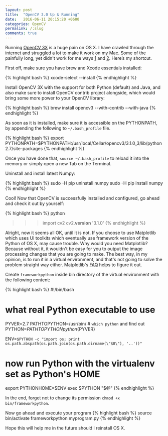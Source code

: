 ```yaml
---
layout: post
title:  "OpenCV 3.0 Up & Running"
date:   2016-06-11 20:15:20 +0600
categories: OpenCV
permalink: /:slug
comments: true
---
```

Running [OpenCV 3X](http://opencv.org) is a huge pain on OS X. I have crawled through the internet and struggled a lot to make it work on my Mac. Some of the painfully long, yet didn't work for me ways [1](http://www.learnopencv.com/install-opencv-3-on-yosemite-osx-10-10-x/) and [2](http://www.pyimagesearch.com/2015/06/15/install-opencv-3-0-and-python-2-7-on-osx/). Here’s my shortcut. 

First off, make sure you have brew and Xcode essentials installed: 

{% highlight bash %}
xcode-select --install
{% endhighlight %}

Install OpenCV 3X with the support for both Python (default) and Java, and also make sure to install OpenCV contrib project alongside, which would bring some more power to your OpenCV library: 

{% highlight bash %}
brew install opencv3 --with-contrib --with-java
{% endhighlight %}

As soon as it is installed, make sure it is accessible on the PYTHONPATH, by appending the following to `~/.bash_profile` file. 

{% highlight bash %}
export PYTHONPATH=$PYTHONPATH:/usr/local/Cellar/opencv3/3.1.0_3/lib/python2.7/site-packages
{% endhighlight %}

Once you have done that, `source ~/.bash_profile` to reload it into the memory or simply open a new Tab on the Terminal.

Uninstall and install latest Numpy:

{% highlight bash %}
sudo -H pip uninstall numpy
sudo -H pip install numpy
{% endhighlight %}

Cool! Now that OpenCV is successfully installed and configured, go ahead and check it out by yourself:

{% highlight bash %}
python
>>> import cv2
>>> cv2.__version__
'3.1.0'
{% endhighlight %}

Alright, now it seems all OK, until it is not. If you choose to use Matplotlib which uses UI toolkits which eventually use framework version of the Python of OS X, may cause trouble. Why would you need Matplotlib? Because without it, it wouldn't be easy for you to output the image processing changes that you are going to make. The best way, in my opinion, is to run it in a virtual environment, and that's not going to solve the problem straight way either. Matplotlib's [FAQ](http://matplotlib.org/faq/virtualenv_faq.html) helps to figure it out.  

Create `frameworkpython` inside bin directory of the virtual environment with the following content:

{% highlight bash %}
#!/bin/bash
# what real Python executable to use
PYVER=2.7
PATHTOPYTHON=/usr/bin/ # `which python` and find out
PYTHON=${PATHTOPYTHON}python${PYVER}

ENV=`$PYTHON -c "import os; print os.path.abspath(os.path.join(os.path.dirname(\"$0\"), '..'))"`

# now run Python with the virtualenv set as Python's HOME
export PYTHONHOME=$ENV
exec $PYTHON "$@"
{% endhighlight %}

In the end, forget not to change its permission `chmod +x bin/frameworkpython`.

Now go ahead and execute your program 
{% highlight bash %}
source bin/activate
frameworkpython myprogram.py
{% endhighlight %}

Hope this will help me in the future should I reinstall OS X.